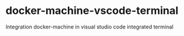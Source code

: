 # docker-machine-vscode-terminal
Integration docker-machine in visual studio code integrated terminal
